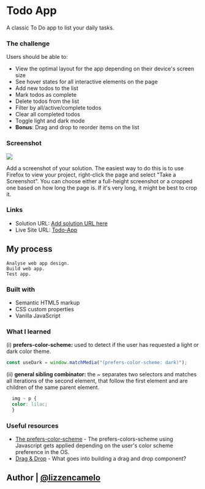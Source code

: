# Todo App
A classic To Do app to list your daily tasks.

### The challenge

Users should be able to:

- View the optimal layout for the app depending on their device's screen size
- See hover states for all interactive elements on the page
- Add new todos to the list
- Mark todos as complete
- Delete todos from the list
- Filter by all/active/complete todos
- Clear all completed todos
- Toggle light and dark mode
- **Bonus**: Drag and drop to reorder items on the list

### Screenshot

![](./screenshot.jpg)

Add a screenshot of your solution. The easiest way to do this is to use Firefox to view your project, right-click the page and select "Take a Screenshot". You can choose either a full-height screenshot or a cropped one based on how long the page is. If it's very long, it might be best to crop it.


### Links

- Solution URL: [Add solution URL here](https://your-solution-url.com)
- Live Site URL: [Todo-App](https://lizzencamelo.github.io/Classic-Todo-App-using-HTML-CSS-JS/)

## My process

    Analyse web app design.
    Build web app.
    Test app.

### Built with

- Semantic HTML5 markup
- CSS custom properties
- Vanilla JavaScript

### What I learned

(i) **prefers-color-scheme:** used to detect if the user has requested a light or dark color theme.
```js
const useDark = window.matchMedia("(prefers-color-scheme: dark)");
```
(ii) **general sibling combinator:** the ~ separates two selectors and matches all iterations of the second element, that follow the first element and are children of the same parent element.
```css
  img ~ p {
  color: lilac;
  }
```

### Useful resources

- [The prefers-color-scheme](https://www.ditdot.hr/en/dark-mode-website-tutorial) - The prefers-colors-scheme using Javascript gets applied depending on the user's color scheme preference in the OS.
- [Drag & Drop](https://baseweb.design/blog/drag-and-drop-list/) - What goes into building a drag and drop component?

## Author | [@lizzencamelo](https://www.frontendmentor.io/profile/lizzencamelo)

